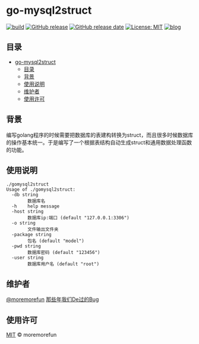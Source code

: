 # go-mysql2struct

[![build](https://github.com/moremorefun/go-mysql2struct/workflows/build/badge.svg)](https://github.com/moremorefun/go-mysql2struct/actions?query=workflow%3Abuild)
[![GitHub release](https://img.shields.io/github/tag/moremorefun/go-mysql2struct.svg?label=release)](https://github.com/moremorefun/go-mysql2struct/releases)
[![GitHub release date](https://img.shields.io/github/release-date/moremorefun/go-mysql2struct.svg)](https://github.com/moremorefun/go-mysql2struct/releases)
[![License: MIT](https://img.shields.io/badge/License-MIT-brightgreen.svg)](https://github.com/moremorefun/go-mysql2struct/blob/master/LICENSE)
[![blog](https://img.shields.io/badge/blog-@moremorefun-brightgreen.svg)](https://www.jidangeng.com)


## 目录

- [go-mysql2struct](#go-mysql2struct)
  - [目录](#目录)
  - [背景](#背景)
  - [使用说明](#使用说明)
  - [维护者](#维护者)
  - [使用许可](#使用许可)

## 背景

编写golang程序的时候需要把数据库的表建构转换为struct，而且很多时候数据库的操作基本统一。于是编写了一个根据表结构自动生成struct和通用数据处理函数的功能。


## 使用说明

```
./gomysql2struct
Usage of ./gomysql2struct:
  -db string
    	数据库名
  -h	help message
  -host string
    	数据库ip:端口 (default "127.0.0.1:3306")
  -o string
    	文件输出文件夹
  -package string
    	包名 (default "model")
  -pwd string
    	数据库密码 (default "123456")
  -user string
    	数据库用户名 (default "root")
```
   
## 维护者

[@moremorefun](https://github.com/moremorefun)
[那些年我们De过的Bug](https://www.jidangeng.com)

## 使用许可

[MIT](LICENSE) © moremorefun
